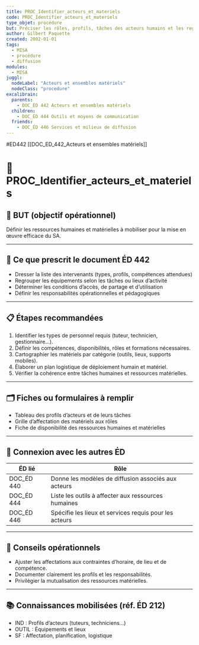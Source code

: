 ```yaml
---
title: PROC_Identifier_acteurs_et_materiels
code: PROC_Identifier_acteurs_et_materiels
type_objet: procédure
but: Préciser les rôles, profils, tâches des acteurs humains et les regroupements des ressources matérielles nécessaires au SA.
author: Gilbert Paquette
created: 2002-01-01
tags:
  - MISA
  - procédure
  - diffusion
modules:
  - MISA
juggl:
  nodeLabel: "Acteurs et ensembles matériels"
  nodeClass: "procedure"
excalibrain:
  parents:
    - DOC_ÉD 442 Acteurs et ensembles matériels
  children:
    - DOC_ÉD 444 Outils et moyens de communication
  friends:
    - DOC_ÉD 446 Services et milieux de diffusion
---
```



#ED442
[[DOC_ED_442_Acteurs et ensembles matériels]]
# 🔧 PROC_Identifier_acteurs_et_materiels

## 🎯 BUT (objectif opérationnel)
Définir les ressources humaines et matérielles à mobiliser pour la mise en œuvre efficace du SA.

---

## 📌 Ce que prescrit le document ÉD 442
- Dresser la liste des intervenants (types, profils, compétences attendues)
- Regrouper les équipements selon les tâches ou lieux d’activité
- Déterminer les conditions d’accès, de partage et d’utilisation
- Définir les responsabilités opérationnelles et pédagogiques

---

## 📋 Étapes recommandées
1. Identifier les types de personnel requis (tuteur, technicien, gestionnaire…).
2. Définir les compétences, disponibilités, rôles et formations nécessaires.
3. Cartographier les matériels par catégorie (outils, lieux, supports mobiles).
4. Élaborer un plan logistique de déploiement humain et matériel.
5. Vérifier la cohérence entre tâches humaines et ressources matérielles.

---

## 🗂 Fiches ou formulaires à remplir
- Tableau des profils d’acteurs et de leurs tâches
- Grille d’affectation des matériels aux rôles
- Fiche de disponibilité des ressources humaines et matérielles

---

## 🔄 Connexion avec les autres ÉD
| ÉD lié | Rôle |
|--------|------|
| DOC_ÉD 440 | Donne les modèles de diffusion associés aux acteurs |
| DOC_ÉD 444 | Liste les outils à affecter aux ressources humaines |
| DOC_ÉD 446 | Spécifie les lieux et services requis pour les acteurs |

---

## 🧠 Conseils opérationnels
- Ajuster les affectations aux contraintes d’horaire, de lieu et de compétence.
- Documenter clairement les profils et les responsabilités.
- Privilégier la mutualisation des ressources matérielles.

---

## 📚 Connaissances mobilisées (réf. ÉD 212)
- IND : Profils d’acteurs (tuteurs, techniciens…)
- OUTIL : Équipements et lieux
- SF : Affectation, planification, logistique
